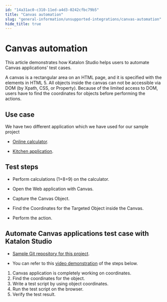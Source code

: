 ```yaml
---
id: "14a31ac0-c310-11ed-a4d3-0242cfbc79b5"
title: "Canvas automation"
slug: "general-information/unsupported-integrations/canvas-automation"
hide_title: true
---
```


# <a id="concept-9276" class="anchor_top_offset"/><a id="ariaid-title1" class="anchor_top_offset"/>Canvas automation

<p xmlns="http://www.w3.org/1999/xhtml" className="shortdesc">This article demonstrates how <span className="ph">Katalon Studio</span> helps users to automate Canvas applications' test cases.</p> 
<p xmlns="http://www.w3.org/1999/xhtml" className="p">A canvas is a rectangular area on an HTML page, and it is specified with the elements in HTML 5. All  objects inside the canvas can not be accessible via DOM (by Xpath, CSS, or Property). Because of the limited access to DOM, users have to find the coordinates for  objects before performing the actions.</p> 

## Use case

<p xmlns="http://www.w3.org/1999/xhtml" className="p">We have two different application which we have used for our sample project</p> 
<ul xmlns="http://www.w3.org/1999/xhtml" className="ul"><li className="li"><p className="p"><a className="xref j-external-link" href="https://www.online-calculator.com//html5/simple/index.php?v=10" target="_blank">Online calculator</a>.</p></li><li className="li"><p className="p"><a className="xref j-external-link" href="https://kitchen.applitools.com/ingredients/canvas" target="_blank">Kitchen application</a>.</p></li></ul> 

## Test steps

<div xmlns="http://www.w3.org/1999/xhtml" className="p"><ul className="ul"><li className="li">Perform calculations (1+8=9) on the calculator.</li><li className="li"><p className="p">Open the Web application with Canvas.</p></li><li className="li"><p className="p">Capture the Canvas Object.</p></li><li className="li"><p className="p">Find the Coordinates for the Targeted Object inside the Canvas.</p></li><li className="li"><p className="p">Perform the action.</p></li></ul></div>

## <a id="task-8804" class="anchor_top_offset"/>Automate Canvas applications test case with Katalon Studio

<section xmlns="http://www.w3.org/1999/xhtml" className="section context">   <ul className="ul"><li className="li">       <p className="p"><a className="xref j-external-link" href="https://github.com/katalon-studio-samples/katalon-canvas-sample.git" target="_blank">Sample Git repository for this project</a>.</p></li><li className="li"><p className="p">You can refer to this <a className="xref j-external-link" href="https://academy.katalon.com/katalon-demo-and-integration/?video=36510" target="_blank">video demonstration</a> of the steps below.</p>     </li></ul> </section> 
<ol xmlns="http://www.w3.org/1999/xhtml" className="ol steps"><li className="li step"><span className="ph cmd">Canvas application is completely working on coordinates. </span></li><li className="li step"><span className="ph cmd">Find the coordinates for the object.</span></li><li className="li step"><span className="ph cmd">Write a test script by using object coordinates.</span></li><li className="li step"><span className="ph cmd">Run the test script on the browser. </span></li><li className="li step"><span className="ph cmd">Verify the test result.</span></li></ol> 
